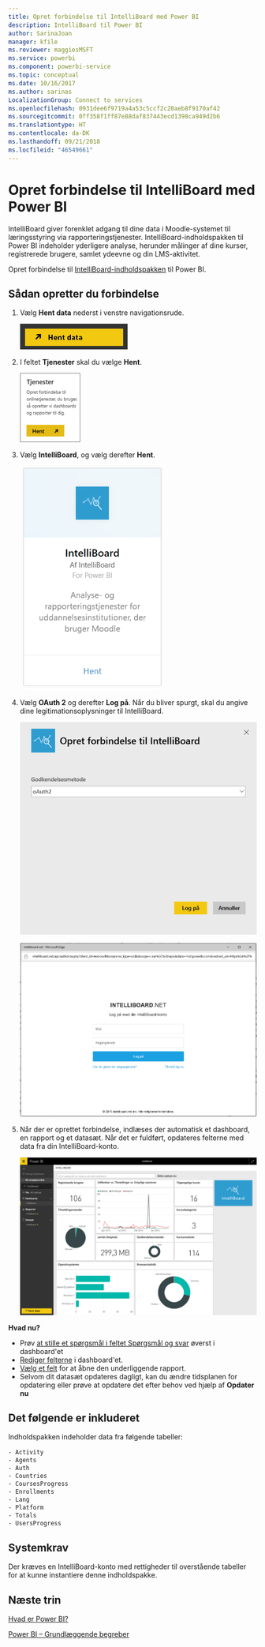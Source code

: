 ```yaml
---
title: Opret forbindelse til IntelliBoard med Power BI
description: IntelliBoard til Power BI
author: SarinaJoan
manager: kfile
ms.reviewer: maggiesMSFT
ms.service: powerbi
ms.component: powerbi-service
ms.topic: conceptual
ms.date: 10/16/2017
ms.author: sarinas
LocalizationGroup: Connect to services
ms.openlocfilehash: 0931dee6f9719a4a53c5ccf2c20aeb8f9170af42
ms.sourcegitcommit: 0ff358f1ff87e88daf837443ecd1398ca949d2b6
ms.translationtype: HT
ms.contentlocale: da-DK
ms.lasthandoff: 09/21/2018
ms.locfileid: "46549661"
---
```

# <a name="connect-to-intelliboard-with-power-bi"></a>Opret forbindelse til IntelliBoard med Power BI
IntelliBoard giver forenklet adgang til dine data i Moodle-systemet til læringsstyring via rapporteringstjenester. IntelliBoard-indholdspakken til Power BI indeholder yderligere analyse, herunder målinger af dine kurser, registrerede brugere, samlet ydeevne og din LMS-aktivitet.

Opret forbindelse til [IntelliBoard-indholdspakken](https://app.powerbi.com/getdata/services/intelliboard) til Power BI.

## <a name="how-to-connect"></a>Sådan opretter du forbindelse
1. Vælg **Hent data** nederst i venstre navigationsrude.  
   
    ![](media/service-connect-to-intelliboard/getdata.png)
2. I feltet **Tjenester** skal du vælge **Hent**.  
   
    ![](media/service-connect-to-intelliboard/services.png)
3. Vælg **IntelliBoard**, og vælg derefter **Hent**.  
   
    ![](media/service-connect-to-intelliboard/intelliboard.png)
4. Vælg **OAuth 2** og derefter **Log på**. Når du bliver spurgt, skal du angive dine legitimationsoplysninger til IntelliBoard.
   
    ![](media/service-connect-to-intelliboard/creds.png)
   
    ![](media/service-connect-to-intelliboard/creds2.png)
5. Når der er oprettet forbindelse, indlæses der automatisk et dashboard, en rapport og et datasæt. Når det er fuldført, opdateres felterne med data fra din IntelliBoard-konto.
   
    ![](media/service-connect-to-intelliboard/dashboard.png)

**Hvad nu?**

* Prøv [at stille et spørgsmål i feltet Spørgsmål og svar](consumer/end-user-q-and-a.md) øverst i dashboard'et
* [Rediger felterne](service-dashboard-edit-tile.md) i dashboard'et.
* [Vælg et felt](consumer/end-user-tiles.md) for at åbne den underliggende rapport.
* Selvom dit datasæt opdateres dagligt, kan du ændre tidsplanen for opdatering eller prøve at opdatere det efter behov ved hjælp af **Opdater nu**

## <a name="whats-included"></a>Det følgende er inkluderet
Indholdspakken indeholder data fra følgende tabeller:  

    - Activity  
    - Agents  
    - Auth  
    - Countries  
    - CoursesProgress  
    - Enrollments
    - Lang  
    - Platform  
    - Totals  
    - UsersProgress    

## <a name="system-requirements"></a>Systemkrav
Der kræves en IntelliBoard-konto med rettigheder til overstående tabeller for at kunne instantiere denne indholdspakke.

## <a name="next-steps"></a>Næste trin
[Hvad er Power BI?](power-bi-overview.md)

[Power BI – Grundlæggende begreber](consumer/end-user-basic-concepts.md)

